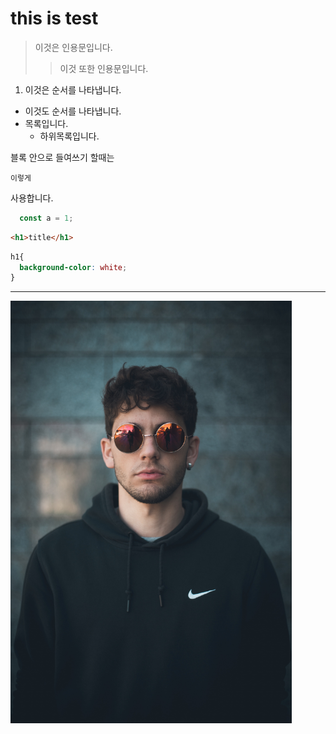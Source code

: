 # this is test 
> 이것은 인용문입니다.
>> 이것 또한 인용문입니다.
1. 이것은 순서를 나타냅니다.
* 이것도 순서를 나타냅니다.
* 목록입니다.
  * 하위목록입니다.

블록 안으로 들여쓰기 할때는

    이렇게
    
사용합니다.

```javascript
  const a = 1;
```

````HTML
<h1>title</h1>
````

```CSS
h1{
  background-color: white;
}
```

***

<img src="./img/img-test.jpg" width="450px" title="px(픽셀) 크기 설정" alt="img-test"></img><br/>
